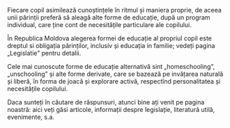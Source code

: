 [comment]: <> ( This isn’t really a page: it’s the content included on the homepage.)

Fiecare copil asimilează cunoștințele în ritmul și maniera proprie, de aceea unii părinții preferă să aleagă alte forme de educație, după un program individual, care ține cont de necesitățile particulare ale copilului.

În Republica Moldova alegerea formei de educație al propriul copil este dreptul si obligația părinților, inclusiv și educația in familie; vedeți pagina „Legislatie” pentru detalii.

Cele mai cunoscute forme de educație alternativă sint „homeschooling”, „unschooling” și alte forme derivate, care se bazează pe invățarea naturală și liberă, în forma de joacă și explorare activă, respectînd personalitatea și necesitățile copilului.

Daca sunteți în căutare de răspunsuri, atunci bine ați venit pe pagina noastră: aici veți găsi articole, informații despre legislație, literatură utilă, evenimente, s.a. 
